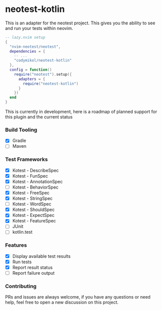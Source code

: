 # neotest-kotlin

This is an adapter for the neotest project. This gives you the ability to see and run your tests within neovim.

```lua
-- lazy.nvim setup
{
  "nvim-neotest/neotest",
  dependencies = {
    -- ...
    "codymikol/neotest-kotlin"
  },
  config = function()
    require("neotest").setup({
      adapters = {
        require("neotest-kotlin")
      }
    })
  end
}
```

This is currently in development, here is a roadmap of planned support for this plugin and the current status

### Build Tooling

- [x] Gradle
- [ ] Maven

### Test Frameworks

- [x] Kotest - DescribeSpec
- [x] Kotest - FunSpec
- [x] Kotest - AnnotationSpec
- [ ] Kotest - BehaviorSpec
- [x] Kotest - FreeSpec
- [x] Kotest - StringSpec
- [ ] Kotest - WordSpec
- [x] Kotest - ShouldSpec
- [x] Kotest - ExpectSpec
- [x] Kotest - FeatureSpec
- [ ] JUnit
- [ ] kotlin.test

### Features

- [x] Display available test results
- [x] Run tests
- [x] Report result status
- [ ] Report failure output

### Contributing

PRs and issues are always welcome, if you have any questions or need help, feel free to open a new discussion on this project.
